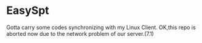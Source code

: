 # EasySpt
Gotta carry some codes synchronizing with my Linux Client.
OK,this repo is aborted now due to the network problem of our server.(7.1)
